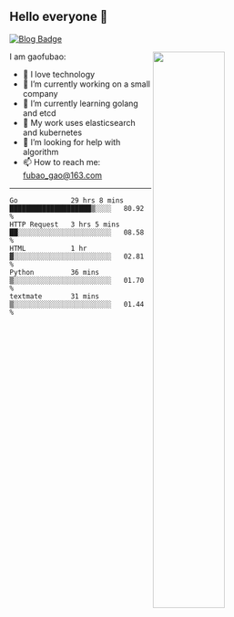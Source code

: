 ## Hello everyone 👋

[![Blog Badge](https://img.shields.io/badge/blog-60k+%20pageview-brightgreen)](https://www.jianshu.com/u/d777ec56a358)

<img align="right" width="50%" src="https://github-readme-stats.vercel.app/api?username=gaofubao&theme=onedark">

I am gaofubao:

- 🔭 I love technology
- 🌱 I’m currently working on a small company
- 👯 I’m currently learning golang and etcd
- 💬 My work uses elasticsearch and kubernetes
- 🤔 I’m looking for help with algorithm
- 📫 How to reach me: fubao_gao@163.com

---


<!--START_SECTION:waka-->
```text
Go             29 hrs 8 mins   ████████████████████▒░░░░   80.92 % 
HTTP Request   3 hrs 5 mins    ██░░░░░░░░░░░░░░░░░░░░░░░   08.58 % 
HTML           1 hr            ▓░░░░░░░░░░░░░░░░░░░░░░░░   02.81 % 
Python         36 mins         ▒░░░░░░░░░░░░░░░░░░░░░░░░   01.70 % 
textmate       31 mins         ▒░░░░░░░░░░░░░░░░░░░░░░░░   01.44 % 
```
<!--END_SECTION:waka-->
